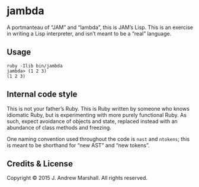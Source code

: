 # jambda

A portmanteau of “JAM” and “lambda”, this is JAM’s Lisp. This is an exercise in writing a Lisp interpreter, and isn’t meant to be a “real” language.

## Usage

    ruby -Ilib bin/jambda
    jambda> (1 2 3)
    (1 2 3)

## Internal code style

This is not your father’s Ruby. This is Ruby written by someone who knows idiomatic Ruby, but is experimenting with more purely functional Ruby. As such, expect avoidance of objects and state, replaced instead with an abundance of class methods and freezing.

One naming convention used throughout the code is `nast` and `ntokens`; this is meant to be shorthand for “new AST” and “new tokens”.

## Credits & License

Copyright © 2015 J. Andrew Marshall. All rights reserved.
